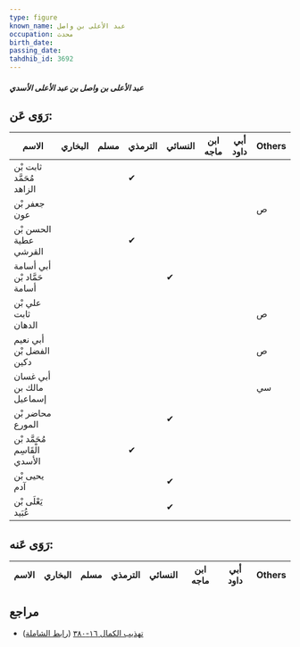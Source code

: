 ```yaml
---
type: figure
known_name: عبد الأعلى بن واصل
occupation: محدث
birth_date:
passing_date:
tahdhib_id: 3692
---
```

##### عبد الأعلى بن واصل بن عبد الأعلى الأسدي

## رَوَى عَن:
| الاسم                         | البخاري | مسلم | الترمذي | النسائي | ابن ماجه | أبي داود | Others |
| ----------------------------- | ------- | ---- | ------- | ------- | -------- | -------- | ------ |
| ثابت بْن مُحَمَّد الزاهد      |         |      | ✔       |         |          |          |        |
| جعفر بْن عون                  |         |      |         |         |          |          | ص      |
| الحسن بْن عطية القرشي         |         |      | ✔       |         |          |          |        |
| أبي أسامة حَمَّاد بْن أسامة   |         |      |         | ✔       |          |          |        |
| علي بْن ثابت الدهان           |         |      |         |         |          |          | ص      |
| أبي نعيم الفضل بْن دكين       |         |      |         |         |          |          | ص      |
| أبي غسان مالك بن إسماعيل      |         |      |         |         |          |          | سي     |
| محاضر بْن المورع              |         |      |         | ✔       |          |          |        |
| مُحَمَّد بْن الْقَاسِم الأسدي |         |      | ✔       |         |          |          |        |
| يحيى بْن آدم                  |         |      |         | ✔       |          |          |        |
| يَعْلَى بْن عُبَيد            |         |      |         | ✔       |          |          |        |
## رَوَى عَنه:
| الاسم | البخاري | مسلم | الترمذي | النسائي | ابن ماجه | أبي داود | Others |
| ----- | ------- | ---- | ------- | ------- | -------- | -------- | ------ |
## مراجع
- [تهذيب الكمال ١٦-٣٨٠](obsidian://open?vault=Tahdhib-al-Kamal&file=Figures/٣٦٩٢-عبد%20الأعلى%20بن%20واصل%20بن%20عبد%20الأعلى%20الأسدي) ([رابط الشاملة](https://shamela.ws/book/3722/8373))